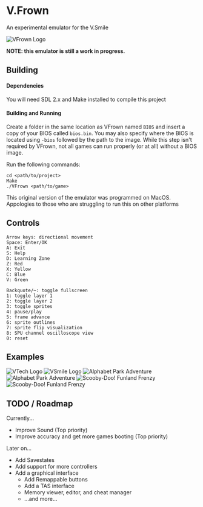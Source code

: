 # V.Frown
 An experimental emulator for the V.Smile

 ![VFrown Logo](images/icon.png)

**NOTE: this emulator is still a work in progress.**

## Building
#### Dependencies
You will need SDL 2.x and Make installed to compile this project
#### Building and Running
Create a folder in the same location as VFrown named `BIOS` and insert a copy of your BIOS called `bios.bin`. You may also specify where the BIOS is located using `-bios` followed by the path to the image. While this step isn't required by VFrown, not all games can run properly (or at all) without a BIOS image.


Run the following commands:
```
cd <path/to/project>
Make
./VFrown <path/to/game>
```
This original version of the emulator was programmed on MacOS.
Appologies to those who are struggling to run this on other platforms

## Controls
```
Arrow keys: directional movement
Space: Enter/OK
A: Exit
S: Help
D: Learning Zone
Z: Red
X: Yellow
C: Blue
V: Green

Backquote/~: toggle fullscreen
1: toggle layer 1
2: toggle layer 2
3: toggle sprites
4: pause/play
5: frame advance
6: sprite outlines
7: sprite flip visualization
8: SPU channel oscilloscope view
0: reset
```

## Examples
![VTech Logo](images/Logo1.png)
![VSmile Logo](images/Logo2.png)
![Alphabet Park Adventure](images/AlphabetPark1.png)
![Alphabet Park Adventure](images/AlphabetPark2.png)
![Scooby-Doo! Funland Frenzy](images/ScoobyDoo1.png)
![Scooby-Doo! Funland Frenzy](images/ScoobyDoo2.png)

## TODO / Roadmap
Currently...
- Improve Sound (Top priority)
- Improve accuracy and get more games booting (Top priority)

Later on...
- Add Savestates
- Add support for more controllers
- Add a graphical interface
  - Add Remappable buttons
  - Add a TAS interface
  - Memory viewer, editor, and cheat manager
  - ...and more...
